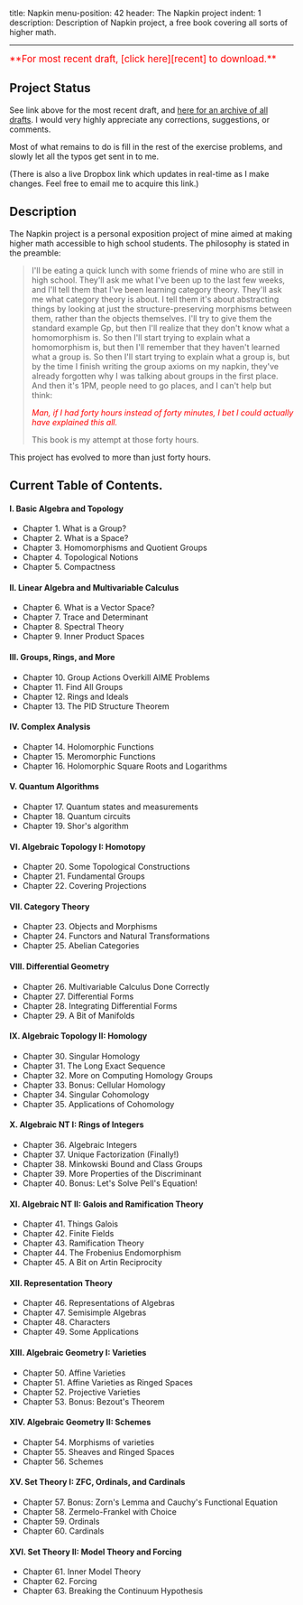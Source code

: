 title: Napkin
menu-position: 42
header: The Napkin project
indent: 1
description: Description of Napkin project, a free book covering all sorts of higher math.

---

<span style="color:red; font-size: 120%;">
**For most recent draft, [click here][recent] to download.**
</span>

## Project Status

See link above for the most recent draft,
and [here for an archive of all drafts][wp].
I would very highly appreciate any corrections, suggestions, or comments.

Most of what remains to do is fill in the rest of the exercise problems,
and slowly let all the typos get sent in to me.

(There is also a live Dropbox link which updates in real-time as I make changes.
Feel free to email me to acquire this link.)

## Description
The Napkin project is a personal exposition project of mine
aimed at making higher math accessible to high school students.
The philosophy is stated in the preamble:

> I'll be eating a quick lunch with some friends of mine who are still in high school.
> They'll ask me what I've been up to the last few weeks, and I'll tell them that I've been learning category theory.
> They'll ask me what category theory is about.
> I tell them it's about abstracting things by looking at just the structure-preserving morphisms between them, rather than the objects themselves.
> I'll try to give them the standard example Gp, but then I'll realize that they don't know what a homomorphism is.
> So then I'll start trying to explain what a homomorphism is, but then I'll remember that they haven't learned what a group is.
> So then I'll start trying to explain what a group is, but by the time I finish writing the group axioms on my napkin, they've already forgotten why I was talking about groups in the first place.
> And then it's 1PM, people need to go places, and I can't help but think:
>
> *<span style="color:red;">Man, if I had forty hours instead of forty minutes, I bet I could actually have explained this all.</span>*
>
> This book is my attempt at those forty hours.

This project has evolved to more than just forty hours.

## Current Table of Contents.

#### I. Basic Algebra and Topology
+ Chapter 1. What is a Group?
+ Chapter 2. What is a Space?
+ Chapter 3. Homomorphisms and Quotient Groups
+ Chapter 4. Topological Notions
+ Chapter 5. Compactness
#### II. Linear Algebra and Multivariable Calculus
+ Chapter 6. What is a Vector Space?
+ Chapter 7. Trace and Determinant
+ Chapter 8. Spectral Theory
+ Chapter 9. Inner Product Spaces
#### III. Groups, Rings, and More
+ Chapter 10. Group Actions Overkill AIME Problems
+ Chapter 11. Find All Groups
+ Chapter 12. Rings and Ideals
+ Chapter 13. The PID Structure Theorem
#### IV. Complex Analysis
+ Chapter 14. Holomorphic Functions
+ Chapter 15. Meromorphic Functions
+ Chapter 16. Holomorphic Square Roots and Logarithms
#### V. Quantum Algorithms
+ Chapter 17. Quantum states and measurements
+ Chapter 18. Quantum circuits
+ Chapter 19. Shor's algorithm
#### VI. Algebraic Topology I: Homotopy
+ Chapter 20. Some Topological Constructions
+ Chapter 21. Fundamental Groups
+ Chapter 22. Covering Projections
#### VII. Category Theory
+ Chapter 23. Objects and Morphisms
+ Chapter 24. Functors and Natural Transformations
+ Chapter 25. Abelian Categories
#### VIII. Differential Geometry
+ Chapter 26. Multivariable Calculus Done Correctly
+ Chapter 27. Differential Forms
+ Chapter 28. Integrating Differential Forms
+ Chapter 29. A Bit of Manifolds
#### IX. Algebraic Topology II: Homology
+ Chapter 30. Singular Homology
+ Chapter 31. The Long Exact Sequence
+ Chapter 32. More on Computing Homology Groups
+ Chapter 33. Bonus: Cellular Homology
+ Chapter 34. Singular Cohomology
+ Chapter 35. Applications of Cohomology
#### X. Algebraic NT I: Rings of Integers
+ Chapter 36. Algebraic Integers
+ Chapter 37. Unique Factorization (Finally!)
+ Chapter 38. Minkowski Bound and Class Groups
+ Chapter 39. More Properties of the Discriminant
+ Chapter 40. Bonus: Let's Solve Pell's Equation!
#### XI. Algebraic NT II: Galois and Ramification Theory
+ Chapter 41. Things Galois
+ Chapter 42. Finite Fields
+ Chapter 43. Ramification Theory
+ Chapter 44. The Frobenius Endomorphism
+ Chapter 45. A Bit on Artin Reciprocity
#### XII. Representation Theory
+ Chapter 46. Representations of Algebras
+ Chapter 47. Semisimple Algebras
+ Chapter 48. Characters
+ Chapter 49. Some Applications
#### XIII. Algebraic Geometry I: Varieties
+ Chapter 50. Affine Varieties
+ Chapter 51. Affine Varieties as Ringed Spaces
+ Chapter 52. Projective Varieties
+ Chapter 53. Bonus: Bezout's Theorem
#### XIV. Algebraic Geometry II: Schemes
+ Chapter 54. Morphisms of varieties
+ Chapter 55. Sheaves and Ringed Spaces
+ Chapter 56. Schemes
#### XV. Set Theory I: ZFC, Ordinals, and Cardinals
+ Chapter 57. Bonus: Zorn's Lemma and Cauchy's Functional Equation
+ Chapter 58. Zermelo-Frankel with Choice
+ Chapter 59. Ordinals
+ Chapter 60. Cardinals
#### XVI. Set Theory II: Model Theory and Forcing
+ Chapter 61. Inner Model Theory
+ Chapter 62. Forcing
+ Chapter 63. Breaking the Continuum Hypothesis

[recent]: https://usamo.files.wordpress.com/2018/08/napkin-2018-08-22.pdf
[wp]: https://usamo.wordpress.com/napkin/
